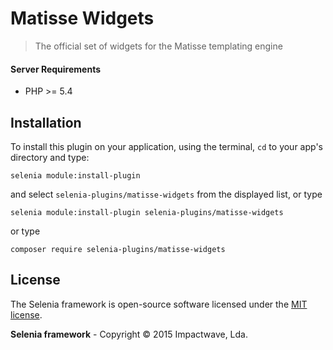 # Matisse Widgets

> The official set of widgets for the Matisse templating engine

#### Server Requirements

-  PHP >= 5.4

## Installation

To install this plugin on your application, using the terminal, `cd` to your app's directory and type:

```shell
selenia module:install-plugin
```

and select `selenia-plugins/matisse-widgets` from the displayed list, or type

```shell
selenia module:install-plugin selenia-plugins/matisse-widgets
```

or type

```shell
composer require selenia-plugins/matisse-widgets
```

## License

The Selenia framework is open-source software licensed under the [MIT license](http://opensource.org/licenses/MIT).

**Selenia framework** - Copyright &copy; 2015 Impactwave, Lda.
